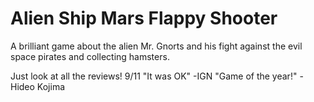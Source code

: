 # Alien Ship Mars Flappy Shooter

A brilliant game about the alien Mr. Gnorts and his fight against the evil space pirates and collecting hamsters.

Just look at all the reviews!
9/11 "It was OK" -IGN
"Game of the year!"  -Hideo Kojima
